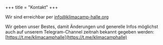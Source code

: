+++
title = "Kontakt"
+++

Wir sind erreichbar per [info@klimacamp-halle.org](mailto:info@klimacamp-halle.org)

Wir geben unser Bestes, damit Änderungen und generelle Infos möglichst auch auf unserem Telegram-Channel zeitnah bekannt gegeben werden: [https://t.me/klimacamphalle](https://t.me/klimacamphalle)
